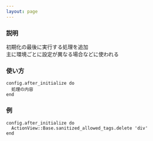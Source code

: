 ```yaml
---
layout: page
---
```


### 説明

初期化の最後に実行する処理を追加  
主に環境ごとに設定が異なる場合などに使われる

### 使い方

    config.after_initialize do
      処理の内容
    end

### 例

    config.after_initialize do
      ActionView::Base.sanitized_allowed_tags.delete 'div'
    end
